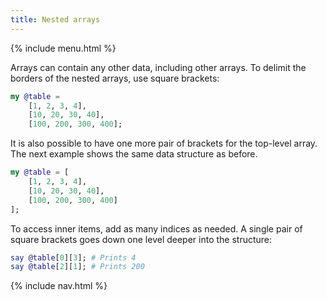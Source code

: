 ```yaml
---
title: Nested arrays
---
```


{% include menu.html %}

Arrays can contain any other data, including other arrays. To delimit the borders of the nested arrays, use square brackets:

```raku
my @table = 
    [1, 2, 3, 4],
    [10, 20, 30, 40],
    [100, 200, 300, 400];
```

It is also possible to have one more pair of brackets for the top-level array. The next example shows the same data structure as before.

```raku
my @table = [
    [1, 2, 3, 4],
    [10, 20, 30, 40],
    [100, 200, 300, 400]
];
```

To access inner items, add as many indices as needed. A single pair of square brackets goes down one level deeper into the structure:

```raku
say @table[0][3]; # Prints 4
say @table[2][1]; # Prints 200 
```


{% include nav.html %}
